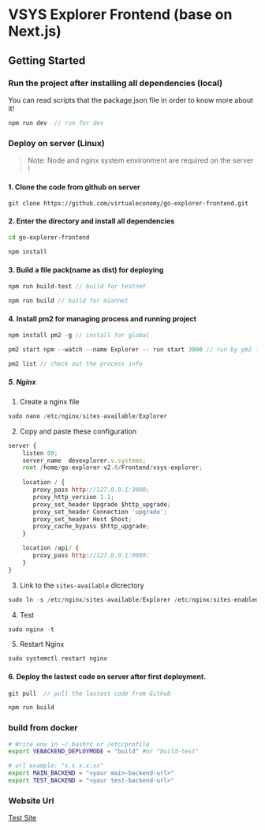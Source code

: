# VSYS Explorer Frontend (base on Next.js)

## Getting Started

### Run the project after installing all dependencies (local)

You can read scripts that the package.json file in order to know more about it!

```js
npm run dev  // run for dev
```

### Deploy on server (Linux)
> Note: Node and nginx system environment are required on the server !

#### 1. Clone the code from github on server

`git clone https://github.com/virtualeconomy/go-explorer-frontend.git`

#### 2. Enter the directory and install all dependencies

```bash
cd go-explorer-frontend

npm install
```

#### 3. Build a file pack(name as dist) for deploying

```js
npm run build-test // build for testnet

npm run build // build for miannet
```
#### 4. Install pm2 for managing process and running project

```js
npm install pm2 -g // install for global

pm2 start npm --watch --name Explorer -- run start 3000 // run by pm2 (default port is 3000)

pm2 list // check out the process info 
```

##### 5. Nginx

1) Create a nginx file
```js
sudo nano /etc/nginx/sites-available/Explorer
```

2) Copy and paste these configuration 

```js
server {
    listen 80;
    server_name  devexplorer.v.systems;
    root /home/go-explorer-v2.0/Frontend/vsys-explorer;
   
    location / {
       proxy_pass http://127.0.0.1:3000;
       proxy_http_version 1.1;
       proxy_set_header Upgrade $http_upgrade;
       proxy_set_header Connection 'upgrade';
       proxy_set_header Host $host;
       proxy_cache_bypass $http_upgrade;
    }

    location /api/ {
       proxy_pass http://127.0.0.1:9080;
    }
}
```

3) Link to the `sites-available` dicrectory

```js
sudo ln -s /etc/nginx/sites-available/Explorer /etc/nginx/sites-enabled
```
4) Test 

```js
sudo nginx -t
```

5) Restart Nginx

```js 
sudo systemctl restart nginx
```

#### 6. Deploy the lastest code on server after first deployment. 

```js
git pull  // pull the lastest code from Github

npm run build 
```

### build from docker
```bash
# Write env in ~/.bashrc or /etc/profile
export VEBACKEND_DEPLOYMODE = "build" #or "build-test"

# url example: "x.x.x.x:xx"
export MAIN_BACKEND = "<your main-backend-url>"
export TEST_BACKEND = "<your test-backend-url>"
```

### Website Url

[Test Site](http://devexplorer.v.systems)
